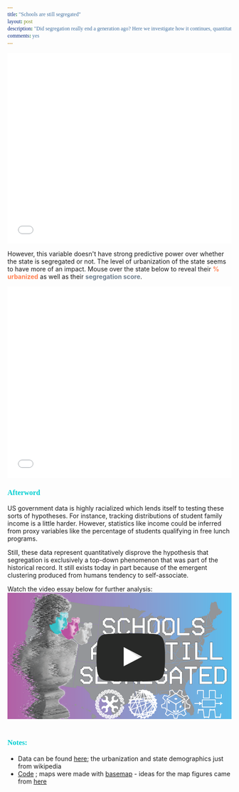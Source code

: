 ```yaml
---
title: "Schools are still segregated"
layout: post
description: "Did segregation really end a generation ago? Here we investigate how it continues, quantitatively."
comments: yes
---
```

<script src="https://cdn.jsdelivr.net/npm/lazyload@2.0.0-beta.2/lazyload.js"></script>
<meta property="og:image" content="/res/blog_8/thumb2.png">
<html>
  <head>
    <link rel="stylesheet"
          href="https://fonts.googleapis.com/css?family=Permanent+Marker">
    <style>
      <!-- h1,h2,h3,title {
        font-family: 'Permanent Marker',serif;
        color: darkturquoise;
      } -->
      h1,h2,h3,h4,h5,h6,pre, code, tt {
        font-family: 'Permanent Marker',serif;
        color: darkturquoise;
      }
      h1,head,title{
        background-color: magenta;
        color:white;
      }

      body {
        <!-- font-family: 'timesnewroman',serif; -->
        color: black;
      }
    </style>
  </head>
</html>
<script type="text/x-mathjax-config">
  MathJax.Hub.Config({tex2jax: {inlineMath: [['$','$'], ['\\(','\\)']]}});
</script>
<script type="text/javascript" async
  src="https://cdn.mathjax.org/mathjax/latest/MathJax.js?config=TeX-AMS_CHTML">
</script>

## Segregation is dead, long live segregation

When I think of segregation, I think of a historical event. Something begun under the umbrella of government agency and vanquished by collective endeavor. However, the data suggest that despite the end of exogenous state-sponsored inequity, we see a emergent clustering of ethnic groups in America that produces non-homogenous demographic distributions in k-12 education. Below we investigate the scope of this phenomenon using a number of quantitative techniques.

## Demographics are distributed regionally, then locally
Before we evaluate local clustering in school populations, we must begin by decoupling it regional phenomena. Not every state has the same demographics. There exists majority minority states (Hawaii, California, Texas) and majority white states (Vermont, Maine, West Virginia). We are a collective of vaguely autonomous republics and any evaluation of a student body of a particular school must be contextualized by the statistics of the state in which it is located. Below we see the white proportionality of each state:

<iframe class="lazyload"  src="/res/blog_8/map.html" width="100%" height="50%" scrolling="no"></iframe>


## What does modern segregation look like?

Unlike de jure segregation of the past, modern racial clustering is not *usually* a consequence of direct state action, but rather an emergent phenomenon arising from the interface of human behavior and public policy. In fact [the supreme court ruled in 2007](https://en.wikipedia.org/wiki/Parents_Involved_in_Community_Schools_v._Seattle_School_District_No._1) that it was unconstitutional for state actors to forcibly integrate schools - so racial separation today is a passive, bottom-up process.

To examine the face of modern segregation let's consider the following two high-schools : <span style="color:darkturquoise">**Minnetonka High**</span> just outside of Minneapolis, MN and <span style="color:magenta">**Berkmar High**</span> just outside of Atlanta, GA.
Minnetonka is predominantly white and Berkmar is predominantly non-white, but that alone is not enough to indicate *segragation*.


<iframe  class="lazyload" src="/res/blog_8/schools.html" width="100%" height="300px" scrolling="yes"></iframe>

The question is - how well do the demographics of these schools mirror the demographics of the state? Are they representative of a well mixed population?
To gain context, lets consider a <span style="color:darkgrey">**hypothetical distribution**</span> of schools that comes from random resampling of the total state demographics. Here, we would expect some variance in the demographics of the schools as a function of the the error in bootstrap resampling. However, we can see that the distribution remains relatively homogenous with schools neither being purely white nor purely non-white.  Reality is very far from this randomly generated distribution. For both <span style="color:darkturquoise">**Minnesota**</span> and <span style="color:magenta">**Georgia**</span>, we see many schools are not well mixed - the ensemble of schools expresses a heterogeneous range of demographics.

<a href="/res/blog_8/MN_GA_density.png">
<img class="lazyload" src="/res/blog_8/MN_GA_density.png">
</a>﻿

The qualitative difference are clear, but what quantitative metrics can we employ to compare the relative *segregation* of each state.

First lets borrow a tool from information theory [Kullback Leibler divergence](https://en.wikipedia.org/wiki/Kullback%E2%80%93Leibler_divergence). This is a non-parametric calculation of how similar two distribution are. In this case, we can compare how similar the actual demographic distributions of schools in a state are to the distribution that would be generated from pure random sampling.


<video controls loop autoplay width="100%" height="300">
<source src="/res/blog_8/mass_data.webm" autoplay="true" type="video/webm">
<source src="/res/blog_8/mass_data.mp4" autoplay="true" type="video/mp4">

<center>
\[
D_{kL}(P||Q)= \int^{\infty}_{-\infty} p(x)log\frac{p(x)}{q(x)} \, dx
\]
</center>
</video>

Alternatively, we can solve the binomial proportion confidence interval formula for how unlikely randomly sampling a school population would be. In this case $\hat{p}(x)$ is the observed percentage of white people in a school, ${p}(x)$ is the state wide percentage, and n is the number of students in that school. The z score can be understood as a measure of unlikeliness that that school population could occur randomly - or how segregated it is.
<center>
\[
z=\frac{|\hat{p}(x)-p(x)|}{\sqrt{\frac{1}{n}(p(x)*(1-p(x)))}}
\]
</center>
Then we can average that over all k schools in the state.
<center>
\[
\bar{z}=\frac{1}{k}\sum_{j=1}^{k}\frac{|\hat{p}_j(x)-p_j(x)|}{\sqrt{\frac{1}{n}(p_j(x)*(1-p_j(x)))}}
\]
</center>

<a href="/res/blog_8/MN_GA_quant.png">
<img class="lazyload" src="/res/blog_8/MN_GA_quant.png">
</a>﻿

We see that both metric confirm similar trends : that Minnesota is less segregated for its demographics than Georgia.

### Segregation manifests spatially
An important element of these data is the spatial component. See the maps below of the first and fourth most populous states and how their school demographics are distributed spatially.

<a href="/res/blog_8/california.png">
<img class="lazyload"  src="/res/blog_8/california.png">
</a>﻿

<a href="/res/blog_8/ny.png">
<img class="lazyload"  src="/res/blog_8/ny.png">
</a>﻿

New York shows that certain upstate is disproportionately white while the city is disproportionately nonwhite. Interestingly, even within the city there exists demographic heterogeneity manifested as local clustering.

<a href="/res/blog_8/manhattan.png">
<img class="lazyload" src="/res/blog_8/manhattan.png">
</a>﻿

## Verdict : how segregated is your state?

Applying the z-score metric from above we can calculate the average degree of segregation for each state.

<iframe src="/res/blog_8/map3.html" width="100%" height="50%" scrolling="no"></iframe>
<!-- <iframe src="/res/blog_8/states_scatter.html" width="100%"  height="100%"  scrolling="no"></iframe> -->

## What predicts this segregation?
We can consider several covariates with this emergent, de-facto, segregation. First, the demographics of the state matter, as you can't be segregated if you're completely homogenous. Mouse over the state below to reveal their <span style="color:teal">**% white**</span> as well as their <span style="color:magenta">**segregation score**</span>.

<style>.embed-container { position: relative; padding-bottom: 85%; height: 0; overflow: hidden; max-width: 100%; } .embed-container iframe, .embed-container object, .embed-container embed { position: absolute; top: 0; left: 0; width: 100%; height: 100%; }</style><div class='embed-container'><iframe src="/res/blog_8/states_scatter.html" frameborder='0' allowfullscreen scrolling="no"></iframe></div>

However, this variable doesn't have strong predictive power over whether the state is segregated or not. The level of urbanization of the state seems to have more of an impact. Mouse over the state below to reveal their <span style="color:coral">**% urbanized**</span> as well as their <span style="color:slategrey">**segregation score**</span>.

<style>.embed-container { position: relative; padding-bottom: 85%; height: 0; overflow: hidden; max-width: 100%; } .embed-container iframe, .embed-container object, .embed-container embed { position: absolute; top: 0; left: 0; width: 100%; height: 100%; }</style><div class='embed-container'><iframe src="/res/blog_8/states_scatter2.html" frameborder='0' allowfullscreen scrolling="no"></iframe></div>



### Afterword
US government data is highly racialized which lends itself to testing these sorts of hypotheses. For instance, tracking distributions of student family income is a little harder. However, statistics like income could be inferred from proxy variables like the percentage of students qualifying in free lunch programs.  

Still, these data represent quantitatively disprove the hypothesis that segregation is exclusively a top-down phenomenon that was part of the historical record. It still exists today in part because of the emergent clustering produced from humans tendency to self-associate.

Watch the video essay below for further analysis:
<a href="https://www.youtube.com/watch?v=VUwzI4DOYOU">
<img class="lazyload" src="/res/blog_8/thumb.png">
</a>﻿

<!-- <iframe width="560" height="315" src="https://www.youtube.com/watch?v=uszdal33edo"></iframe> -->

### Notes:
* Data can be found [here](https://ocrdata.ed.gov/); the urbanization and state demographics just from wikipedia
* [Code](https://github.com/NicholasARossi/Segregation) ; maps were made with [basemap](https://matplotlib.org/basemap/) - ideas for the map figures came from [here](http://ramiro.org/notebook/new-york-roads-railways/)

